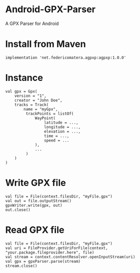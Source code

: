# Android-GPX-Parser
A GPX Parser for Android

# Install from Maven
```
implementation 'net.federicomatera.agpxp:agpxp:1.0.0'
```

# Instance
```
val gpx = Gpx(
    version = "1",
    creator = "John Doe",
    tracks = Track(
        name = "myGpx",
         trackPoints = listOf(
             WayPoint(
                 latitude = ...,
                 longitude = ...,
                 elevation = ...,
                 time = ...,
                 speed = ...
             ),
             ...
         )
    )
)
```

# Write GPX file
```
val file = File(context.filesDir, "myFile.gpx")
val out = file.outputStream()
gpxWriter.write(gpx, out)
out.close()
```

# Read GPX file
```
val file = File(context.filesDir, "myFile.gpx")
val uri = FileProvider.getUriForFile(context, "your.package.fileprovider.here", file)
val stream = context.contentResolver.openInputStream(uri)
val gpx = gpxParser.parse(stream)
stream.close()
```
